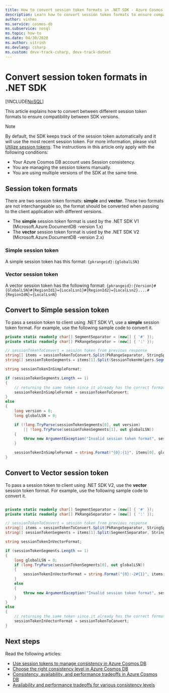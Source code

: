```yaml
---
title: How to convert session token formats in .NET SDK - Azure Cosmos DB
description: Learn how to convert session token formats to ensure compatibilities between different .NET SDK versions
author: vinhms
ms.service: cosmos-db
ms.subservice: nosql
ms.topic: how-to
ms.date: 04/30/2020
ms.author: vitrinh
ms.devlang: csharp
ms.custom: devx-track-csharp, devx-track-dotnet
---
```


# Convert session token formats in .NET SDK
[!INCLUDE[NoSQL](../includes/appliesto-nosql.md)]

This article explains how to convert between different session token formats to ensure compatibility between SDK versions.

> [!NOTE]
> By default, the SDK keeps track of the session token automatically and it will use the most recent session token.  For more information, please visit [Utilize session tokens](how-to-manage-consistency.md#utilize-session-tokens). The instructions in this article only apply with the following conditions:
> * Your Azure Cosmos DB account uses Session consistency.
> * You are managing the session tokens manually.
> * You are using multiple versions of the SDK at the same time.

## Session token formats

There are two session token formats: **simple** and **vector**.  These two formats are not interchangeable so, the format should be converted when passing to the client application with different versions.
- The **simple** session token format is used by the .NET SDK V1 (Microsoft.Azure.DocumentDB -version 1.x)
- The **vector** session token format is used by the .NET SDK V2 (Microsoft.Azure.DocumentDB -version 2.x)

### Simple session token

A simple session token has this format: `{pkrangeid}:{globalLSN}`

### Vector session token

A vector session token has the following format: 
`{pkrangeid}:{Version}#{GlobalLSN}#{RegionId1}={LocalLsn1}#{RegionId2}={LocalLsn2}....#{RegionIdN}={LocalLsnN}`

## Convert to Simple session token

To pass a session token to client using .NET SDK V1, use a **simple** session token format.  For example, use the following sample code to convert it.

```csharp
private static readonly char[] SegmentSeparator = (new[] { '#' });
private static readonly char[] PkRangeSeparator = (new[] { ':' });

// sessionTokenToConvert = session token from previous response
string[] items = sessionTokenToConvert.Split(PkRangeSeparator, StringSplitOptions.RemoveEmptyEntries);
string[] sessionTokenSegments = items[1].Split(SessionTokenHelpers.SegmentSeparator, StringSplitOptions.RemoveEmptyEntries);

string sessionTokenInSimpleFormat;

if (sessionTokenSegments.Length == 1)
{
    // returning the same token since it already has the correct format
    sessionTokenInSimpleFormat = sessionTokenToConvert;
}
else
{
    long version = 0;
    long globalLSN = 0;

    if (!long.TryParse(sessionTokenSegments[0], out version)
        || !long.TryParse(sessionTokenSegments[1], out globalLSN))
    {
        throw new ArgumentException("Invalid session token format", sessionTokenToConvert);
    }

    sessionTokenInSimpleFormat = string.Format("{0}:{1}", items[0], globalLSN);
}
```

## Convert to Vector session token

To pass a session token to client using .NET SDK V2, use the **vector** session token format.  For example, use the following sample code to convert it.

```csharp

private static readonly char[] SegmentSeparator = (new[] { '#' });
private static readonly char[] PkRangeSeparator = (new[] { ':' });

// sessionTokenToConvert = session token from previous response
string[] items = sessionTokenToConvert.Split(PkRangeSeparator, StringSplitOptions.RemoveEmptyEntries);
string[] sessionTokenSegments = items[1].Split(SegmentSeparator, StringSplitOptions.RemoveEmptyEntries);

string sessionTokenInVectorFormat;

if (sessionTokenSegments.Length == 1)
{
    long globalLSN = 0;
    if (long.TryParse(sessionTokenSegments[0], out globalLSN))
    {
        sessionTokenInVectorFormat = string.Format("{0}:-2#{1}", items[0], globalLSN);
    }
    else
    {
        throw new ArgumentException("Invalid session token format", sessionTokenToConvert);
    }
}
else
{
    // returning the same token since it already has the correct format
    sessionTokenInVectorFormat = sessionTokenToConvert;
}
```

## Next steps

Read the following articles:

* [Use session tokens to manage consistency in Azure Cosmos DB](how-to-manage-consistency.md#utilize-session-tokens)
* [Choose the right consistency level in Azure Cosmos DB](../consistency-levels.md)
* [Consistency, availability, and performance tradeoffs in Azure Cosmos DB](../consistency-levels.md)
* [Availability and performance tradeoffs for various consistency levels](../consistency-levels.md)
